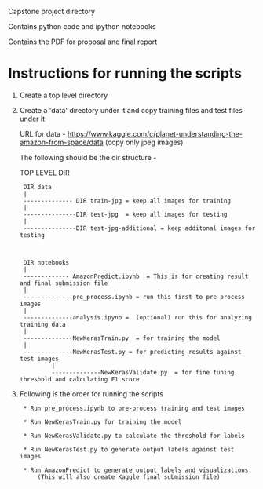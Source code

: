 Capstone project directory

Contains python code and ipython notebooks

Contains the PDF for proposal and final report


Instructions for running the scripts
=====================================

1) Create a top level directory
2) Create a 'data' directory under it and copy training files and test files under it

	URL for data - https://www.kaggle.com/c/planet-understanding-the-amazon-from-space/data
	(copy only jpeg images)


   The following should be the dir structure - 


	TOP LEVEL DIR


		DIR data
		|
		-------------- DIR train-jpg = keep all images for training
		|
		---------------DIR test-jpg  = keep all images for testing
		|
		---------------DIR test-jpg-additional = keep additonal images for testing



		DIR notebooks 
		|
		------------- AmazonPredict.ipynb  = This is for creating result  and final submission file
		|
		--------------pre_process.ipynb = run this first to pre-process images
		|
		--------------analysis.ipynb =  (optional) run this for analyzing training data 
		|
		--------------NewKerasTrain.py  = for training the model
		|
		--------------NewKerasTest.py = for predicting results against test images
                |
                --------------NewKerasValidate.py  = for fine tuning threshold and calculating F1 score


3) Following is the order for running the scripts 

		* Run pre_process.ipynb to pre-process training and test images

		* Run NewKerasTrain.py for training the model

		* Run NewKerasValidate.py to calculate the threshold for labels

		* Run NewKerasTest.py to generate output labels against test images

		* Run AmazonPredict to generate output labels and visualizations. 
			(This will also create Kaggle final submission file)
